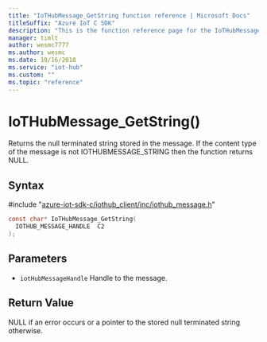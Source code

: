 ```yaml
---                             
title: "IoTHubMessage_GetString function reference | Microsoft Docs" 
titleSuffix: "Azure IoT C SDK"            
description: "This is the function reference page for the IoTHubMessage_GetString() function in the Azure IoT C SDK. This SDK is used with Azure IoT Hub and Azure IoT Hub Device Provisioning Service"            
manager: timlt                 
author: wesmc7777              
ms.author: wesmc               
ms.date: 10/16/2018                    
ms.service: "iot-hub"             
ms.custom: ""                
ms.topic: "reference"        
---                            
```


# IoTHubMessage_GetString()

Returns the null terminated string stored in the message. If the content type of the message is not IOTHUBMESSAGE_STRING then the function returns NULL.

## Syntax

\#include "[azure-iot-sdk-c/iothub_client/inc/iothub_message.h](../iothub-message-h.md)"  
```C
const char* IoTHubMessage_GetString(
  IOTHUB_MESSAGE_HANDLE  C2
);
```

## Parameters
* `iotHubMessageHandle` Handle to the message.

## Return Value
NULL if an error occurs or a pointer to the stored null terminated string otherwise.

